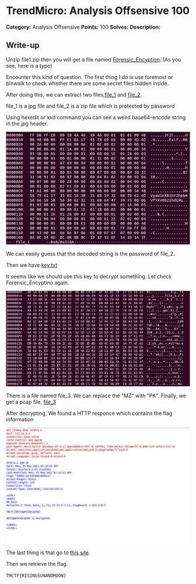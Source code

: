 # TrendMicro: Analysis Offsensive 100


**Category:** Analysis Offsensive 
**Points:** 100 
**Solves:** 
**Description:** 

## Write-up

Unzip file1.zip then you will get a file named [Forensic_Encyption](./Forensic_Encyption). (As you see, here is a typo)

Encounter this kind of question. The first thing I do is use foremost or binwalk to check whether there are some secret files hidden inside.

After doing this, we can extract two files,[file_1](./file_1) and [file_2](./file_1).

file\_1 is a jpg file and file\_2 is a zip file which is protected by password

Using hexedit or xxd command you can see a weird base64-encode string in the jpg header.

![](capture1.png)


We can easily guess that the decoded string is the password of file_2.

Then we have [key.txt](key.txt)

It seems like we should use this key to decrypt something. Let check Forensic_Encyptino again.

![](capture2.png)

There is a file named file\_3. We can replace the "MZ" with "PK". Finally, we get a pcap file, [file_3](./file_3)

After decrypting, We found a HTTP responce which contains the flag information

![](capture3.png)

The last thing is that go to [this site](http://enigma.louisedade.co.uk/enigma.html).

Then we retrieve the flag.


`TMCTF{RISINGSUNANDMOON}`
 
